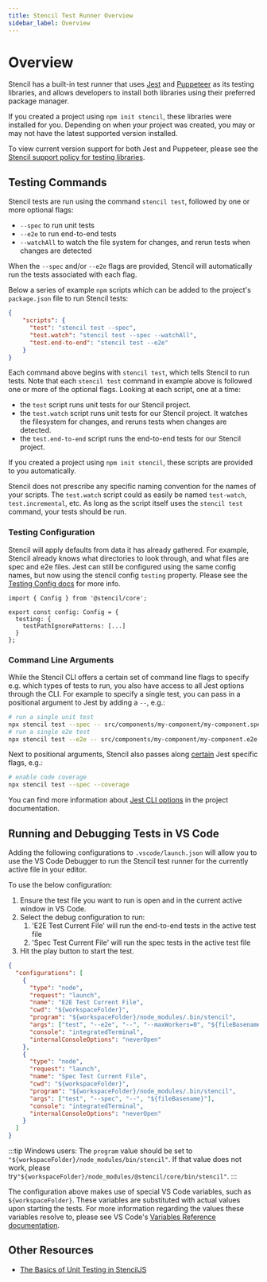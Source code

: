 ```yaml
---
title: Stencil Test Runner Overview
sidebar_label: Overview
---
```


# Overview

Stencil has a built-in test runner that uses [Jest](https://jestjs.io/) and [Puppeteer](https://pptr.dev/) as its testing libraries, and allows developers to install both libraries using their preferred package manager.

If you created a project using `npm init stencil`, these libraries were installed for you. Depending on when your project was created, you may or may not have the latest supported version installed.

To view current version support for both Jest and Puppeteer, please see the  [Stencil support policy for testing libraries](../../reference/support-policy.md#testing-libraries).

## Testing Commands

Stencil tests are run using the command `stencil test`, followed by one or more optional flags:
- `--spec` to run unit tests
- `--e2e` to run end-to-end tests
- `--watchAll` to watch the file system for changes, and rerun tests when changes are detected

When the `--spec` and/or `--e2e` flags are provided, Stencil will automatically run the tests associated with each flag.

Below a series of example `npm` scripts which can be added to the project's `package.json` file to run Stencil tests:

```json
{
    "scripts": {
      "test": "stencil test --spec",
      "test.watch": "stencil test --spec --watchAll",
      "test.end-to-end": "stencil test --e2e"
    }
}
```

Each command above begins with `stencil test`, which tells Stencil to run tests. Note that each `stencil test` command 
in example above is followed one or more of the optional flags. Looking at each script, one at a time:
- the `test` script runs unit tests for our Stencil project.
- the `test.watch` script runs unit tests for our Stencil project. It watches the filesystem for changes, and reruns
tests when changes are detected.
- the `test.end-to-end` script runs the end-to-end tests for our Stencil project.

If you created a project using `npm init stencil`, these scripts are provided to you automatically.

Stencil does not prescribe any specific naming convention for the names of your scripts. The `test.watch` script could as easily be named `test-watch`, `test.incremental`, etc. As long as the script itself uses the `stencil test` command, your tests should be run.

### Testing Configuration

Stencil will apply defaults from data it has already gathered. For example, Stencil already knows what directories to look through, and what files are spec and e2e files. Jest can still be configured using the same config names, but now using the stencil config `testing` property. Please see the [Testing Config docs](./02-config.md) for more info.

```tsx
import { Config } from '@stencil/core';

export const config: Config = {
  testing: {
    testPathIgnorePatterns: [...]
  }
};
```

### Command Line Arguments

While the Stencil CLI offers a certain set of command line flags to specify e.g. which types of tests to run, you also have access to all Jest options through the CLI. For example to specify a single test, you can pass in a positional argument to Jest by adding a `--`, e.g.:

```sh
# run a single unit test
npx stencil test --spec -- src/components/my-component/my-component.spec.ts
# run a single e2e test
npx stencil test --e2e -- src/components/my-component/my-component.e2e.ts
```

Next to positional arguments, Stencil also passes along [certain](https://github.com/ionic-team/stencil/blob/54d4ee252768e1d225baababee0093fdb0562b83/src/cli/config-flags.ts#L38-L85) Jest specific flags, e.g.:

```sh
# enable code coverage
npx stencil test --spec --coverage
```

You can find more information about [Jest CLI options](https://jestjs.io/docs/cli) in the project documentation.

## Running and Debugging Tests in VS Code

Adding the following configurations to `.vscode/launch.json` will allow you to use the VS Code Debugger to run the Stencil test runner for the currently active file in your editor.

To use the below configuration:
1. Ensure the test file you want to run is open and in the current active window in VS Code.
2. Select the debug configuration to run:
   1. 'E2E Test Current File' will run the end-to-end tests in the active test file
   2. 'Spec Test Current File' will run the spec tests in the active test file
3. Hit the play button to start the test.

```json title=".vscode/launch.json"
{
  "configurations": [
    {
      "type": "node",
      "request": "launch",
      "name": "E2E Test Current File",
      "cwd": "${workspaceFolder}",
      "program": "${workspaceFolder}/node_modules/.bin/stencil",
      "args": ["test", "--e2e", "--", "--maxWorkers=0", "${fileBasename}"],
      "console": "integratedTerminal",
      "internalConsoleOptions": "neverOpen"
    },
    {
      "type": "node",
      "request": "launch",
      "name": "Spec Test Current File",
      "cwd": "${workspaceFolder}",
      "program": "${workspaceFolder}/node_modules/.bin/stencil",
      "args": ["test", "--spec", "--", "${fileBasename}"],
      "console": "integratedTerminal",
      "internalConsoleOptions": "neverOpen"
    }
  ]
}
```

:::tip
Windows users: The `program` value should be set to `"${workspaceFolder}/node_modules/bin/stencil"`.
If that value does not work, please try`"${workspaceFolder}/node_modules/@stencil/core/bin/stencil"`.
:::

The configuration above makes use of special VS Code variables, such as `${workspaceFolder}`. These variables are substituted with actual values upon starting the tests. For more information regarding the values these variables resolve to, please see VS Code's [Variables Reference documentation](https://code.visualstudio.com/docs/editor/variables-reference).

## Other Resources

- [The Basics of Unit Testing in StencilJS](https://eliteionic.com/tutorials/the-basics-of-unit-testing-in-stencil-js/)
